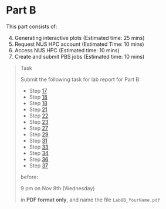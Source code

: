 # Part B

This part consists of:

<ol start="4">
  <li> Generating interactive plots (Estimated time: 25 mins)
  <li> Request NUS HPC account (Estimated Time: 10 mins)
  <li> Access NUS HPC (Estimated time: 10 mins)
  <li> Create and submit PBS jobs (Estimated time: 10 mins)
</ol>

> <p class="task"> Task
>
> Submit the following task for lab report for Part B: 
> - Step [17](4.md#17)
> - Step [18](4.md#18)
> - Step [18](4.md#19)
> - Step [21](4.md#21)
> - Step [22](4.md#22)
> - Step [23](4.md#23)
> - Step [27](6.md#27)
> - Step [29](7.md#29)
> - Step [31](7.md#31)
> - Step [33](7.md#33)
> - Step [34](7.md#34)
> - Step [36](7.md#36)
> - Step [37](7.md#37)
>
> before:
>
> <p class="warn"> 9 pm on Nov 8th (Wednesday)
>
> in **PDF format only**, and name the file `Lab8B_YourName.pdf`